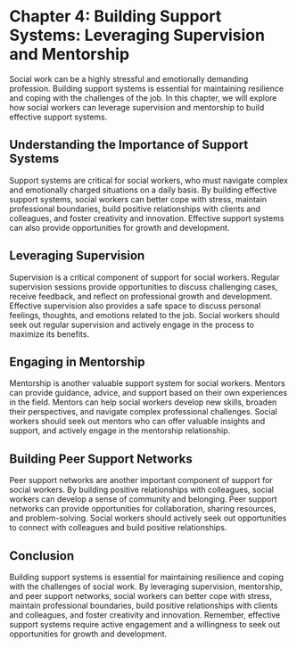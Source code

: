 Chapter 4: Building Support Systems: Leveraging Supervision and Mentorship
==========================================================================

Social work can be a highly stressful and emotionally demanding profession. Building support systems is essential for maintaining resilience and coping with the challenges of the job. In this chapter, we will explore how social workers can leverage supervision and mentorship to build effective support systems.

Understanding the Importance of Support Systems
-----------------------------------------------

Support systems are critical for social workers, who must navigate complex and emotionally charged situations on a daily basis. By building effective support systems, social workers can better cope with stress, maintain professional boundaries, build positive relationships with clients and colleagues, and foster creativity and innovation. Effective support systems can also provide opportunities for growth and development.

Leveraging Supervision
----------------------

Supervision is a critical component of support for social workers. Regular supervision sessions provide opportunities to discuss challenging cases, receive feedback, and reflect on professional growth and development. Effective supervision also provides a safe space to discuss personal feelings, thoughts, and emotions related to the job. Social workers should seek out regular supervision and actively engage in the process to maximize its benefits.

Engaging in Mentorship
----------------------

Mentorship is another valuable support system for social workers. Mentors can provide guidance, advice, and support based on their own experiences in the field. Mentors can help social workers develop new skills, broaden their perspectives, and navigate complex professional challenges. Social workers should seek out mentors who can offer valuable insights and support, and actively engage in the mentorship relationship.

Building Peer Support Networks
------------------------------

Peer support networks are another important component of support for social workers. By building positive relationships with colleagues, social workers can develop a sense of community and belonging. Peer support networks can provide opportunities for collaboration, sharing resources, and problem-solving. Social workers should actively seek out opportunities to connect with colleagues and build positive relationships.

Conclusion
----------

Building support systems is essential for maintaining resilience and coping with the challenges of social work. By leveraging supervision, mentorship, and peer support networks, social workers can better cope with stress, maintain professional boundaries, build positive relationships with clients and colleagues, and foster creativity and innovation. Remember, effective support systems require active engagement and a willingness to seek out opportunities for growth and development.
